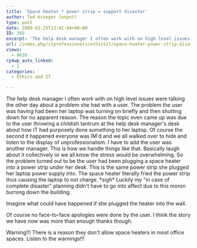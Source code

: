 ```yaml
---
title: 'Space heater * power strip = support disaster'
author: Ted Krueger (onpnt)
type: post
date: 2009-03-25T13:42:04+00:00
ID: 365
excerpt: 'The help desk manager I often work with on high level issues were talking the other day about a problem she had with a user.  The problem the user was having had been her laptop was turning on briefly and then shutting down for no apparent reason.  The&hellip;'
url: /index.php/itprofessionals/ethicsit/space-heater-power-strip-disaster/
views:
  - 9628
rp4wp_auto_linked:
  - 1
categories:
  - Ethics and IT

---
```

The help desk manager I often work with on high level issues were talking the other day about a problem she had with a user. The problem the user was having had been her laptop was turning on briefly and then shutting down for no apparent reason. The reason the topic even came up was due to the user throwing a childish tantrum at the help desk manager's desk about how IT had purposely done something to her laptop. Of course the second it happened everyone was IM'd and we all walked over to hide and listen to the display of unprofessionalism. I have to add the user was another manager. This is how we handle things like that. Basically laugh about it collectively or we all know the stress would be overwhelming. So the problem turned out to be the user had been plugging a space heater into a power strip under her desk. This is the same power strip she plugged her laptop power supply into. The space heater literally fried the power strip thus causing the laptop to not charge. \*sigh\* Luckily my "in case of complete disaster" planning didn't have to go into affect due to this moron burning down the building.

Imagine what could have happened if she plugged the heater into the wall.

Of course no face-to-face apologies were done by the user. I think the story we have now was more than enough thanks though.

Warning!!! There is a reason they don't allow space heaters in most office spaces. Listen to the warnings!!!